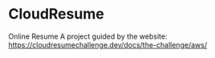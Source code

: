# CloudResume
Online Resume
A project guided by the website: https://cloudresumechallenge.dev/docs/the-challenge/aws/
